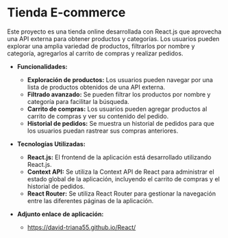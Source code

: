 
# Tienda E-commerce

Este proyecto es una tienda online desarrollada con React.js que aprovecha una API externa para obtener productos y categorías. Los usuarios pueden explorar una amplia variedad de productos, filtrarlos por nombre y categoría, agregarlos al carrito de compras y realizar pedidos.

- **Funcionalidades:**
  - **Exploración de productos:** Los usuarios pueden navegar por una lista de productos obtenidos de una API externa.
  - **Filtrado avanzado:** Se pueden filtrar los productos por nombre y categoría para facilitar la búsqueda.
  - **Carrito de compras:** Los usuarios pueden agregar productos al carrito de compras y ver su contenido del pedido.
  - **Historial de pedidos:** Se muestra un historial de pedidos para que los usuarios puedan rastrear sus compras anteriores.

- **Tecnologías Utilizadas:**
  - **React.js:** El frontend de la aplicación está desarrollado utilizando React.js.
  - **Context API:** Se utiliza la Context API de React para administrar el estado global de la aplicación, incluyendo el carrito de compras y el historial de pedidos.
  - **React Router:** Se utiliza React Router para gestionar la navegación entre las diferentes páginas de la aplicación.


- **Adjunto enlace de aplicación:**
  - https://david-triana55.github.io/React/


